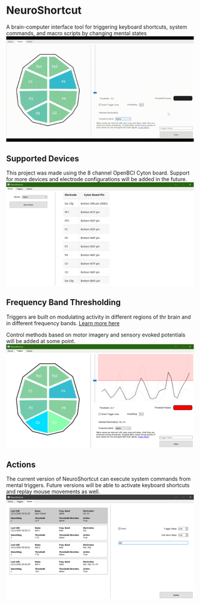 # NeuroShortcut
A brain-computer interface tool for triggering keyboard shortcuts, system commands, and macro scripts by changing mental states
![Screen Recording](assets/screenrecording.gif)
## Supported Devices
This project was made using the 8 channel OpenBCI Cyton board. Support for more devices and electrode configurations will be added in the future.
![Screenshot 1](assets/screenshot1.png)
## Frequency Band Thresholding
Triggers are built on modulating activity in different regions of thr brain and in different frequency bands. [Learn more here](https://mentalhealthdaily.com/2014/04/15/5-types-of-brain-waves-frequencies-gamma-beta-alpha-theta-delta/)

Control methods based on motor imagery and sensory evoked potentials will be added at some point.
![Screenshot 2](assets/screenshot2.png)
## Actions
The current version of NeuroShortcut can execute system commands from mental triggers. Future versions will be able to activate keyboard shortcuts and replay mouse movements as well.
![Screenshot 3](assets/screenshot3.png)
